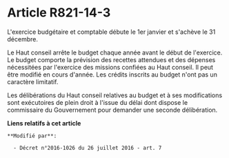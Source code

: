 # Article R821-14-3

L'exercice budgétaire et comptable débute le 1er janvier et s'achève le 31 décembre. 

Le Haut conseil arrête le budget chaque année avant le début de l'exercice. Le budget comporte la prévision des recettes
attendues et des dépenses nécessitées par l'exercice des missions confiées au Haut conseil. Il peut être modifié en cours
d'année. Les crédits inscrits au budget n'ont pas un caractère limitatif. 

Les délibérations du Haut conseil relatives au budget et à ses modifications sont exécutoires de plein droit à l'issue du
délai dont dispose le commissaire du Gouvernement pour demander une seconde délibération.

**Liens relatifs à cet article**

	**Modifié par**:

	  - Décret n°2016-1026 du 26 juillet 2016 - art. 7
